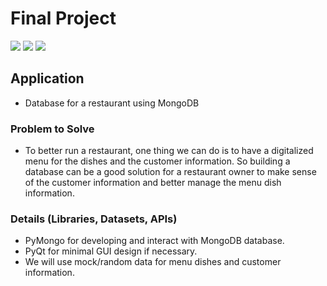 # Final Project

![](https://img.shields.io/badge/CSAT-2021W-green)
![](https://img.shields.io/badge/CSD-3444__4-blue)
![](https://img.shields.io/badge/Emerging%20Technologies-A%20Random%20Group-orange)

## Application
- Database for a restaurant using MongoDB

### Problem to Solve	
- To better run a restaurant, one thing we can do is to have a digitalized menu for the dishes and the customer information. So building a database can be a good solution for a restaurant owner to make sense of the customer information and better manage the menu dish information.	

### Details (Libraries, Datasets, APIs)
- PyMongo for developing and interact with MongoDB database.
- PyQt for minimal GUI design if necessary.
- We will use mock/random data for menu dishes and customer information.

